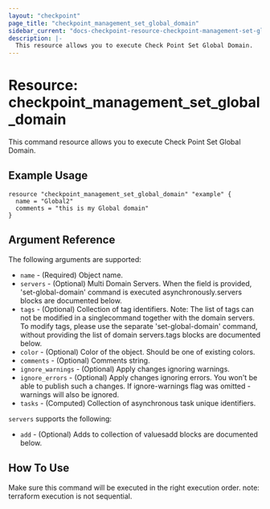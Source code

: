 ```yaml
---
layout: "checkpoint"
page_title: "checkpoint_management_set_global_domain"
sidebar_current: "docs-checkpoint-resource-checkpoint-management-set-global-domain"
description: |-
  This resource allows you to execute Check Point Set Global Domain.
---
```


# Resource: checkpoint_management_set_global_domain

This command resource allows you to execute Check Point Set Global Domain.

## Example Usage


```hcl
resource "checkpoint_management_set_global_domain" "example" {
  name = "Global2"
  comments = "this is my Global domain"
}
```

## Argument Reference

The following arguments are supported:

* `name` - (Required) Object name. 
* `servers` - (Optional) Multi Domain Servers. When the field is provided, 'set-global-domain' command is executed asynchronously.servers blocks are documented below.
* `tags` - (Optional) Collection of tag identifiers. Note: The list of tags can not be modified in a singlecommand together with the domain servers. To modify tags, please use the separate 'set-global-domain' command, without providing the list of domain servers.tags blocks are documented below.
* `color` - (Optional) Color of the object. Should be one of existing colors. 
* `comments` - (Optional) Comments string. 
* `ignore_warnings` - (Optional) Apply changes ignoring warnings. 
* `ignore_errors` - (Optional) Apply changes ignoring errors. You won't be able to publish such a changes. If ignore-warnings flag was omitted - warnings will also be ignored. 
* `tasks` - (Computed) Collection of asynchronous task unique identifiers.

`servers` supports the following:

* `add` - (Optional) Adds to collection of valuesadd blocks are documented below.


## How To Use
Make sure this command will be executed in the right execution order. 
note: terraform execution is not sequential.  

